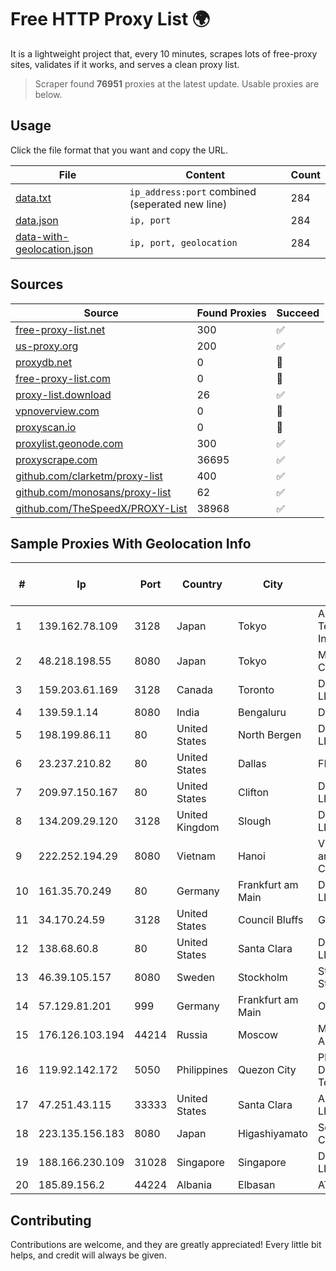 
# Free HTTP Proxy List 🌍

It is a lightweight project that, every 10 minutes, scrapes lots of free-proxy sites, validates if it works, and serves a clean proxy list.


> Scraper found **76951** proxies at the latest update. Usable proxies are below.

## Usage

Click the file format that you want and copy the URL.


|File|Content|Count|
|----|-------|-----|
|[data.txt](https://raw.githubusercontent.com/themiralay/Proxy-List-World/master/data.txt)|`ip_address:port` combined (seperated new line)|284|
|[data.json](https://raw.githubusercontent.com/themiralay/Proxy-List-World/master/data.json)|`ip, port`|284|
|[data-with-geolocation.json](https://raw.githubusercontent.com/themiralay/Proxy-List-World/master/data-with-geolocation.json)|`ip, port, geolocation`|284|

## Sources

|Source|Found Proxies|Succeed|
|------|-------------|-------|
|[free-proxy-list.net](https://free-proxy-list.net)|300|✅|
|[us-proxy.org](https://www.us-proxy.org)|200|✅|
|[proxydb.net](http://proxydb.net)|0|🚫|
|[free-proxy-list.com](https://free-proxy-list.com/?page=&port=&type%5B%5D=http&type%5B%5D=https&up_time=0&search=Search)|0|🚫|
|[proxy-list.download](https://www.proxy-list.download/HTTP)|26|✅|
|[vpnoverview.com](https://vpnoverview.com/privacy/anonymous-browsing/free-proxy-servers)|0|🚫|
|[proxyscan.io](https://www.proxyscan.io)|0|🚫|
|[proxylist.geonode.com](https://proxylist.geonode.com/api/proxy-list?limit=300&page=1&sort_by=lastChecked&sort_type=desc&protocols=http,https)|300|✅|
|[proxyscrape.com](https://api.proxyscrape.com/v2/?request=displayproxies&protocol=http&timeout=10000&country=all&ssl=all&anonymity=all)|36695|✅|
|[github.com/clarketm/proxy-list](https://raw.githubusercontent.com/clarketm/proxy-list/master/proxy-list-raw.txt)|400|✅|
|[github.com/monosans/proxy-list](https://raw.githubusercontent.com/monosans/proxy-list/main/proxies/http.txt)|62|✅|
|[github.com/TheSpeedX/PROXY-List](https://raw.githubusercontent.com/TheSpeedX/PROXY-List/master/http.txt)|38968|✅|


## Sample Proxies With Geolocation Info

|#|Ip|Port|Country|City|Internet Service Provider|
|-|--|----|-------|----|-------------------------|
|1|139.162.78.109|3128|Japan|Tokyo|Akamai Technologies, Inc.|
|2|48.218.198.55|8080|Japan|Tokyo|Microsoft Corporation|
|3|159.203.61.169|3128|Canada|Toronto|DigitalOcean, LLC|
|4|139.59.1.14|8080|India|Bengaluru|DIGITALOCEAN|
|5|198.199.86.11|80|United States|North Bergen|DigitalOcean, LLC|
|6|23.237.210.82|80|United States|Dallas|FDCservers.net|
|7|209.97.150.167|80|United States|Clifton|DigitalOcean, LLC|
|8|134.209.29.120|3128|United Kingdom|Slough|DigitalOcean, LLC|
|9|222.252.194.29|8080|Vietnam|Hanoi|VietNam Post and Telecom Corporation|
|10|161.35.70.249|80|Germany|Frankfurt am Main|DigitalOcean, LLC|
|11|34.170.24.59|3128|United States|Council Bluffs|Google LLC|
|12|138.68.60.8|80|United States|Santa Clara|DigitalOcean, LLC|
|13|46.39.105.157|8080|Sweden|Stockholm|Stockholms Stadsnat AB|
|14|57.129.81.201|999|Germany|Frankfurt am Main|OVH SAS|
|15|176.126.103.194|44214|Russia|Moscow|Miglovets Egor Andreevich|
|16|119.92.142.172|5050|Philippines|Quezon City|Philippine Long Distance Telephone Co.|
|17|47.251.43.115|33333|United States|Santa Clara|Alibaba Cloud LLC|
|18|223.135.156.183|8080|Japan|Higashiyamato|So-net Corporation|
|19|188.166.230.109|31028|Singapore|Singapore|DigitalOcean, LLC|
|20|185.89.156.2|44224|Albania|Elbasan|ATU|



## Contributing

Contributions are welcome, and they are greatly appreciated! Every
little bit helps, and credit will always be given.

